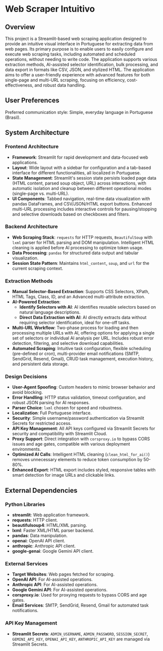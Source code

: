# Web Scraper Intuitivo

## Overview

This project is a Streamlit-based web scraping application designed to provide an intuitive visual interface in Portuguese for extracting data from web pages. Its primary purpose is to enable users to easily configure and execute web scraping tasks, including automated and scheduled operations, without needing to write code. The application supports various extraction methods, AI-assisted selector identification, bulk processing, and data export in formats like CSV, JSON, and stylized HTML. The application aims to offer a user-friendly experience with advanced features for both single-page and multi-URL scraping, focusing on efficiency, cost-effectiveness, and robust data handling.

## User Preferences

Preferred communication style: Simple, everyday language in Portuguese (Brasil).

## System Architecture

### Frontend Architecture
- **Framework**: Streamlit for rapid development and data-focused web applications.
- **Layout**: Wide layout with a sidebar for configuration and a tab-based interface for different functionalities, all localized in Portuguese.
- **State Management**: Streamlit's session state persists loaded page data (HTML content, parsed soup object, URL) across interactions, with automatic isolation and cleanup between different operational modes (single-page vs. multi-URL).
- **UI Components**: Tabbed navigation, real-time data visualization with pandas DataFrames, and CSV/JSON/HTML export buttons. Enhanced multi-URL processing includes interactive controls for pausing/stopping and selective downloads based on checkboxes and filters.

### Backend Architecture
- **Web Scraping Stack**: `requests` for HTTP requests, `BeautifulSoup` with `lxml` parser for HTML parsing and DOM manipulation. Intelligent HTML cleaning is applied before AI processing to optimize token usage.
- **Data Processing**: `pandas` for structured data output and tabular visualization.
- **Session State Pattern**: Maintains `html_content`, `soup`, and `url` for the current scraping context.

### Extraction Methods
- **Manual Selector-Based Extraction**: Supports CSS Selectors, XPath, HTML Tags, Class, ID, and an Advanced multi-attribute extraction.
- **AI-Powered Extraction**:
    - **Identify Selectors with AI**: AI identifies reusable selectors based on natural language descriptions.
    - **Direct Data Extraction with AI**: AI directly extracts data without requiring selector identification, ideal for one-off tasks.
- **Multi-URL Workflow**: Two-phase process for loading and then processing multiple URLs with AI, offering options for applying a single set of selectors or individual AI analysis per URL. Includes robust error detection, filtering, and selective download capabilities.
- **Automated Scraping**: Intuitive task configuration, flexible scheduling (pre-defined or cron), multi-provider email notifications (SMTP, SendGrid, Resend, Gmail), CRUD task management, execution history, and persistent data storage.

### Design Decisions
- **User-Agent Spoofing**: Custom headers to mimic browser behavior and avoid blocking.
- **Error Handling**: HTTP status validation, timeout configuration, and robust JSON parsing for AI responses.
- **Parser Choice**: `lxml` chosen for speed and robustness.
- **Localization**: Full Portuguese interface.
- **Security**: Simple username/password authentication via Streamlit Secrets for restricted access.
- **API Key Management**: All API keys configured via Streamlit Secrets for security and compatibility with Streamlit Cloud.
- **Proxy Support**: Direct integration with `corsproxy.io` to bypass CORS issues and age gates, compatible with various deployment environments.
- **Optimized AI Calls**: Intelligent HTML cleaning (`clean_html_for_ai()`) removes unnecessary elements to reduce token consumption by 50-80%.
- **Enhanced Export**: HTML export includes styled, responsive tables with smart detection for image URLs and clickable links.

## External Dependencies

### Python Libraries
- **streamlit**: Web application framework.
- **requests**: HTTP client.
- **beautifulsoup4**: HTML/XML parsing.
- **lxml**: Faster XML/HTML parser backend.
- **pandas**: Data manipulation.
- **openai**: OpenAI API client.
- **anthropic**: Anthropic API client.
- **google-genai**: Google Gemini API client.

### External Services
- **Target Websites**: Web pages fetched for scraping.
- **OpenAI API**: For AI-assisted operations.
- **Anthropic API**: For AI-assisted operations.
- **Google Gemini API**: For AI-assisted operations.
- **corsproxy.io**: Used for proxying requests to bypass CORS and age gates.
- **Email Services**: SMTP, SendGrid, Resend, Gmail for automated task notifications.

### API Key Management
- **Streamlit Secrets**: `ADMIN_USERNAME`, `ADMIN_PASSWORD`, `SESSION_SECRET`, `GEMINI_API_KEY`, `OPENAI_API_KEY`, `ANTHROPIC_API_KEY` are managed via Streamlit Secrets.
